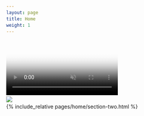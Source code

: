 ```yaml
---
layout: page
title: Home
weight: 1
---
```

<div class="section one">
<div class="image">
<video poster="assets/images/banner_1024.png" loop="true" autoplay="autoplay" muted>
  <source src="assets/images/banner.mp4" type="video/mp4">
  <img src="assets/images/banner_1024.png" width="1024" />
</video>
</div>
</div>

<div class="section two">
<div class="image">
<img src="https://via.placeholder.com/460x450"  />
</div>
<div class="content">
{% include_relative pages/home/section-two.html %}
</div>
</div>
